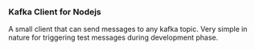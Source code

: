 ### Kafka Client for Nodejs

A small client that can send messages to any kafka topic. Very simple in nature for triggering test
messages during development phase.
